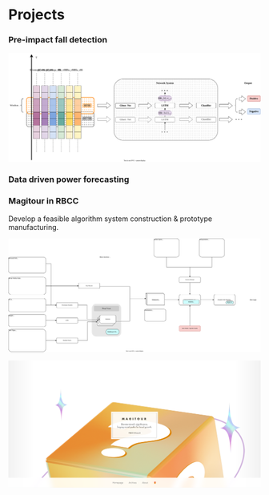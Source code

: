 # Projects

### Pre-impact fall detection

![Network Architecture](./img/whole_net_frame.svg)

### Data driven power forecasting

### Magitour in RBCC

Develop a feasible algorithm system construction & prototype manufacturing.

![Model Architecture](./img/Model_architecture.drawio.svg)

![Magitour](./img/Snipaste_2023-10-26_16-00-53.png)
